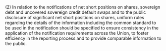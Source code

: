 (2) In relation to the notifications of net short positions on shares, sovereign debt and uncovered sovereign credit default swaps and to the public disclosure of significant net short positions on shares, uniform rules regarding the details of the information including the common standard to be used in the notification should be specified to ensure consistency in the application of the notification requirements across the Union, to foster efficiency in the reporting process and to provide comparable information to the public.